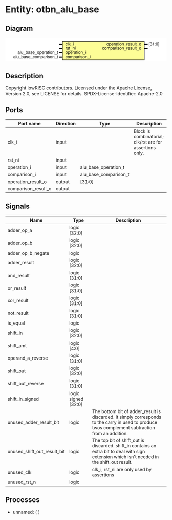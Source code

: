 # Entity: otbn_alu_base

## Diagram

![Diagram](otbn_alu_base.svg "Diagram")
## Description

Copyright lowRISC contributors.
 Licensed under the Apache License, Version 2.0, see LICENSE for details.
 SPDX-License-Identifier: Apache-2.0
 
## Ports

| Port name           | Direction | Type                  | Description                                              |
| ------------------- | --------- | --------------------- | -------------------------------------------------------- |
| clk_i               | input     |                       | Block is combinatorial; clk/rst are for assertions only. |
| rst_ni              | input     |                       |                                                          |
| operation_i         | input     | alu_base_operation_t  |                                                          |
| comparison_i        | input     | alu_base_comparison_t |                                                          |
| operation_result_o  | output    | [31:0]                |                                                          |
| comparison_result_o | output    |                       |                                                          |
## Signals

| Name                        | Type                | Description                                                                                                                                       |
| --------------------------- | ------------------- | ------------------------------------------------------------------------------------------------------------------------------------------------- |
| adder_op_a                  | logic [32:0]        |                                                                                                                                                   |
| adder_op_b                  | logic [32:0]        |                                                                                                                                                   |
| adder_op_b_negate           | logic               |                                                                                                                                                   |
| adder_result                | logic [32:0]        |                                                                                                                                                   |
| and_result                  | logic [31:0]        |                                                                                                                                                   |
| or_result                   | logic [31:0]        |                                                                                                                                                   |
| xor_result                  | logic [31:0]        |                                                                                                                                                   |
| not_result                  | logic [31:0]        |                                                                                                                                                   |
| is_equal                    | logic               |                                                                                                                                                   |
| shift_in                    | logic [32:0]        |                                                                                                                                                   |
| shift_amt                   | logic [4:0]         |                                                                                                                                                   |
| operand_a_reverse           | logic [31:0]        |                                                                                                                                                   |
| shift_out                   | logic [32:0]        |                                                                                                                                                   |
| shift_out_reverse           | logic [31:0]        |                                                                                                                                                   |
| shift_in_signed             | logic signed [32:0] |                                                                                                                                                   |
| unused_adder_result_bit     | logic               | The bottom bit of adder_result is discarded. It simply corresponds to the carry in used to produce twos complement subtraction from an addition.  |
| unused_shift_out_result_bit | logic               | The top bit of shift_out is discarded. shift_in contains an extra bit to deal with sign extension which isn't needed in the shift_out result.     |
| unused_clk                  | logic               | clk_i, rst_ni are only used by assertions                                                                                                         |
| unused_rst_n                | logic               |                                                                                                                                                   |
## Processes
- unnamed: (  )
